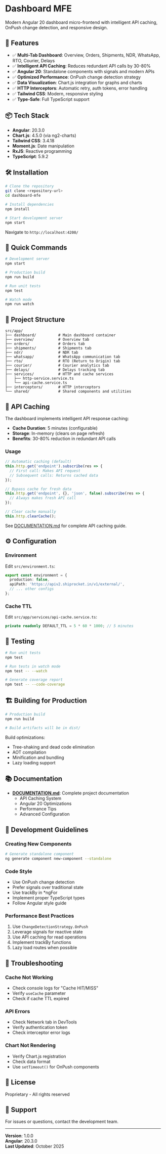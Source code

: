 # Dashboard MFE

Modern Angular 20 dashboard micro-frontend with intelligent API caching, OnPush change detection, and responsive design.

## 🚀 Features

- ✅ **Multi-Tab Dashboard**: Overview, Orders, Shipments, NDR, WhatsApp, RTO, Courier, Delays
- ✅ **Intelligent API Caching**: Reduces redundant API calls by 30-80%
- ✅ **Angular 20**: Standalone components with signals and modern APIs
- ✅ **Optimized Performance**: OnPush change detection strategy
- ✅ **Data Visualization**: Chart.js integration for graphs and charts
- ✅ **HTTP Interceptors**: Automatic retry, auth tokens, error handling
- ✅ **Tailwind CSS**: Modern, responsive styling
- ✅ **Type-Safe**: Full TypeScript support

## 📦 Tech Stack

- **Angular**: 20.3.0
- **Chart.js**: 4.5.0 (via ng2-charts)
- **Tailwind CSS**: 3.4.18
- **Moment.js**: Date manipulation
- **RxJS**: Reactive programming
- **TypeScript**: 5.9.2

## 🛠️ Installation

```bash
# Clone the repository
git clone <repository-url>
cd dashboard-mfe

# Install dependencies
npm install

# Start development server
npm start
```

Navigate to `http://localhost:4200/`

## 📝 Quick Commands

```bash
# Development server
npm start

# Production build
npm run build

# Run unit tests
npm test

# Watch mode
npm run watch
```

## 📂 Project Structure

```
src/app/
├── dashboard/          # Main dashboard container
├── overview/           # Overview tab
├── orders/             # Orders tab
├── shipments/          # Shipments tab
├── ndr/                # NDR tab
├── whatsapp/           # WhatsApp communication tab
├── rto/                # RTO (Return to Origin) tab
├── courier/            # Courier analytics tab
├── delays/             # Delays tracking tab
├── services/           # HTTP and cache services
│   ├── http-service.service.ts
│   └── api-cache.service.ts
├── interceptors/       # HTTP interceptors
└── shared/             # Shared components and utilities
```

## 🎯 API Caching

The dashboard implements intelligent API response caching:

- **Cache Duration**: 5 minutes (configurable)
- **Storage**: In-memory (clears on page refresh)
- **Benefits**: 30-80% reduction in redundant API calls

### Usage

```typescript
// Automatic caching (default)
this.http.get('endpoint').subscribe(res => {
  // First call: Makes API request
  // Subsequent calls: Returns cached data
});

// Bypass cache for fresh data
this.http.get('endpoint', {}, 'json', false).subscribe(res => {
  // Always makes fresh API call
});

// Clear cache manually
this.http.clearCache();
```

See [DOCUMENTATION.md](./DOCUMENTATION.md) for complete API caching guide.

## ⚙️ Configuration

### Environment

Edit `src/environment.ts`:

```typescript
export const environment = {
  production: false,
  apiPath: 'https://apiv2.shiprocket.in/v1/external/',
  // ... other configs
};
```

### Cache TTL

Edit `src/app/services/api-cache.service.ts`:

```typescript
private readonly DEFAULT_TTL = 5 * 60 * 1000; // 5 minutes
```

## 🧪 Testing

```bash
# Run unit tests
npm test

# Run tests in watch mode
npm test -- --watch

# Generate coverage report
npm test -- --code-coverage
```

## 🏗️ Building for Production

```bash
# Production build
npm run build

# Build artifacts will be in dist/
```

Build optimizations:
- Tree-shaking and dead code elimination
- AOT compilation
- Minification and bundling
- Lazy loading support

## 📚 Documentation

- **[DOCUMENTATION.md](./DOCUMENTATION.md)**: Complete project documentation
  - API Caching System
  - Angular 20 Optimizations
  - Performance Tips
  - Advanced Configuration

## 🔧 Development Guidelines

### Creating New Components

```bash
# Generate standalone component
ng generate component new-component --standalone
```

### Code Style

- Use OnPush change detection
- Prefer signals over traditional state
- Use trackBy in *ngFor
- Implement proper TypeScript types
- Follow Angular style guide

### Performance Best Practices

1. Use `ChangeDetectionStrategy.OnPush`
2. Leverage signals for reactive state
3. Use API caching for read operations
4. Implement trackBy functions
5. Lazy load routes when possible

## 🐛 Troubleshooting

### Cache Not Working
- Check console logs for "Cache HIT/MISS"
- Verify `useCache` parameter
- Check if cache TTL expired

### API Errors
- Check Network tab in DevTools
- Verify authentication token
- Check interceptor error logs

### Chart Not Rendering
- Verify Chart.js registration
- Check data format
- Use `setTimeout()` for OnPush components

## 📄 License

Proprietary - All rights reserved

## 👥 Support

For issues or questions, contact the development team.

---

**Version**: 1.0.0  
**Angular**: 20.3.0  
**Last Updated**: October 2025
